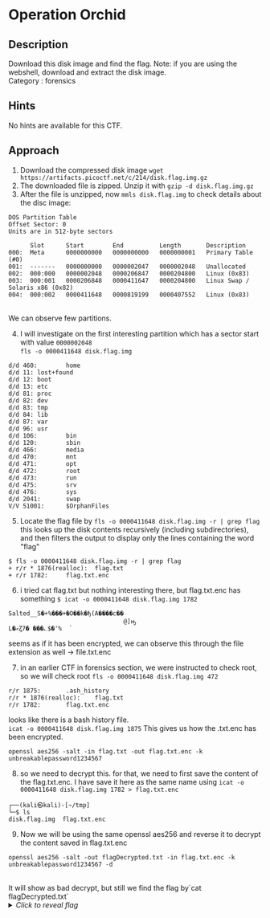 # Operation Orchid

## Description
Download this disk image and find the flag. Note: if you are using the webshell, download and extract the disk image. <br>
Category : forensics

## Hints
No hints are available for this CTF.

## Approach
1. Download the compressed disk image  `wget https://artifacts.picoctf.net/c/214/disk.flag.img.gz`
2. The downloaded file is zipped. Unzip it with `gzip -d disk.flag.img.gz`
3. After the file is unzipped, now  `mmls disk.flag.img` to check details about the disc image:
```text
DOS Partition Table
Offset Sector: 0
Units are in 512-byte sectors

      Slot      Start        End          Length       Description
000:  Meta      0000000000   0000000000   0000000001   Primary Table (#0)
001:  -------   0000000000   0000002047   0000002048   Unallocated
002:  000:000   0000002048   0000206847   0000204800   Linux (0x83)
003:  000:001   0000206848   0000411647   0000204800   Linux Swap / Solaris x86 (0x82)
004:  000:002   0000411648   0000819199   0000407552   Linux (0x83)
```
<br>
      We can observe few partitions. <br>

4. I will investigate on the first interesting partition which has a sector start with value `0000002048`<br>
`fls -o 0000411648 disk.flag.img `
```text
d/d 460:        home
d/d 11: lost+found
d/d 12: boot
d/d 13: etc
d/d 81: proc
d/d 82: dev
d/d 83: tmp
d/d 84: lib
d/d 87: var
d/d 96: usr
d/d 106:        bin
d/d 120:        sbin
d/d 466:        media
d/d 470:        mnt
d/d 471:        opt
d/d 472:        root
d/d 473:        run
d/d 475:        srv
d/d 476:        sys
d/d 2041:       swap
V/V 51001:      $OrphanFiles
```
5. Locate the flag file by `fls -o 0000411648 disk.flag.img -r | grep flag` this looks up the disk contents recursively (including subdirectories), and then filters the output to display only the lines containing the word "flag"
```text
$ fls -o 0000411648 disk.flag.img -r | grep flag
+ r/r * 1876(realloc):  flag.txt
+ r/r 1782:     flag.txt.enc
```
6. i tried cat flag.txt but nothing interesting there, but flag.txt.enc has something `$ icat -o 0000411648 disk.flag.img 1782`
```
Salted__S�+%���+�O��k�ђ(A����c��
                                @]ԣ
L�ޢȤ7� ���؎$�'%  `
```
seems as if it has been encrypted, we can observe this through the file extension as well -> file.txt.enc

7. in an earlier CTF in forensics section, we were instructed to check root, so we will check root `fls -o 0000411648 disk.flag.img 472 `
```
r/r 1875:       .ash_history
r/r * 1876(realloc):    flag.txt
r/r 1782:       flag.txt.enc
```
looks like there is a bash history file.
<br>
`icat -o 0000411648 disk.flag.img 1875`
This gives us how the .txt.enc has been encrypted.
```
openssl aes256 -salt -in flag.txt -out flag.txt.enc -k unbreakablepassword1234567
```
8. so we need to decrypt this. for that, we need to first save the content of the flag.txt.enc. I have save it here as the same name using `icat -o 0000411648 disk.flag.img 1782 > flag.txt.enc`
```
┌──(kali㉿kali)-[~/tmp]
└─$ ls
disk.flag.img  flag.txt.enc
```
9. Now we will be using the same openssl aes256 and reverse it to decrypt the content saved in flag.txt.enc<br>
```
openssl aes256 -salt -out flagDecrypted.txt -in flag.txt.enc -k unbreakablepassword1234567 -d
```
<br>
It will show as bad decrypt, but still we find the flag by`cat flagDecrypted.txt`
<details>
  <summary><i>Click to reveal flag</i></summary>
  <b>picoCTF{h4un71ng_p457_1d02081e}</b>
</details>
